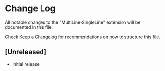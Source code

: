 # Change Log

All notable changes to the "MultiLine-SingleLine" extension will be documented in this file.

Check [Keep a Changelog](http://keepachangelog.com/) for recommendations on how to structure this file.

## [Unreleased]

- Initial release